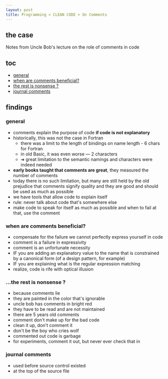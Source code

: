 ```yaml
---
layout: post
title: Programming > CLEAN CODE > On Comments
---
```

## the case	
Notes from Uncle Bob's lecture on the role of comments in code

## toc
<!-- TOC -->

- [general](#general)
- [when are comments beneficial?](#when-are-comments-beneficial)
- [the rest is nonsense ?](#the-rest-is-nonsense-)
- [journal comments](#journal-comments)

<!-- /TOC -->

## findings
### general
* comments explain the purpose of code **if code is not explanatory**
* historically, this was not the case in Fortran
    * there was a limit to the length of bindings on name length - 6 chars for Fortran
    * in old Basic, it was even worse — 2 characters
    * ➔ great limitation to the semantic namings and characters were indeed needed
* **early books taught that comments are great**, they measured the number of comments
* today there is no such limitation, but many are still held by the old prejudice that comments signify quality and they are good and should be used as much as possible
* we have tools that allow code to explain itself
* rule: never talk about code that's somewhere else
* make code to speak for itself as much as possible and when to fail at that, use the comment

### when are comments beneficial? 
* compensate for the failure we cannot perfectly express yourself in code
* comment is a failure in expressivity
* comment is an unfortunate necessity
* IF you are adding an explanatory value to the name that is constrained by a canonical form (of a design pattern, for example)
* IF you are explaining what is the regular expression matching
* realize, code is rife with optical illusion

### ...the rest is nonsense ? 
* because comments lie
* they are painted in the color that's ignorable
* uncle bob has comments in bright red
* they have to be read and are not maintained
* there are 5 years old comments
* comment don't make up for the bad code
* clean it up, don't comment it
* don't be the boy who cries wolf
* commented out code is garbage
* for experiments, comment it out, but never ever check that in


### journal comments
- used before source control existed
- at the top of the source file

